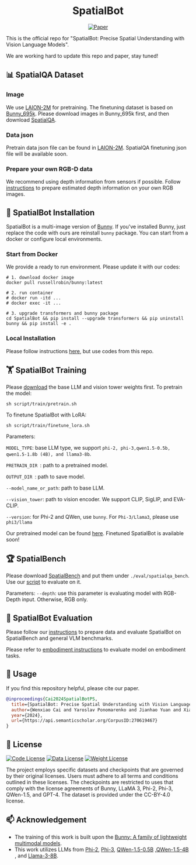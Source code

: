 <h1 align = "center">
  SpatialBot
</h1>

<p align="center">
    <a href="https://arxiv.org/abs/2406.13642">
        <img alt="Paper" src="http://img.shields.io/badge/Paper-arXiv%3A2406.13642-B31B1B.svg">
    </a>
</p>

This is the official repo for "SpatialBot: Precise Spatial Understanding with Vision Language Models".

We are working  hard to update this repo and paper, stay tuned!

## 📊 SpatialQA Dataset

### Image
We use [LAION-2M](https://huggingface.co/datasets/BoyaWu10/Bunny-v1_0-data/tree/main/pretrain) for pretraining. 
The finetuning dataset is based on [Bunny_695k](https://huggingface.co/datasets/BoyaWu10/Bunny-v1_0-data/tree/main/finetune). 
Please download images in Bunny_695k first, and then download [SpatialQA](https://huggingface.co/datasets/RussRobin/SpatialQA).

### Data json
Pretrain data json file can be found in [LAION-2M](https://huggingface.co/datasets/BoyaWu10/Bunny-v1_0-data/tree/main/pretrain).
SpatialQA finetuning json file will be available soon.

### Prepare your own RGB-D data
We recommend using depth information from sensors if possible.
Follow [instructions](https://github.com/BAAI-DCAI/SpatialBot/blob/main/SpatialQA_depthmap_instruction/SpatialQA_depthmap_instruction.md) to prepare estimated depth information on your own RGB images.

## 🤖 SpatialBot Installation
SpatialBot is a multi-image version of [Bunny](https://github.com/BAAI-DCAI/Bunny). 
If you've installed Bunny, just replace the code with ours are reinstall ```bunny``` package.
You can start from a docker or configure local environments.

### Start from Docker
We provide a ready to run environment. Please update it with our codes:
```
# 1. download docker image
docker pull russellrobin/bunny:latest

# 2. run container
# docker run -itd ...
# docker exec -it ...

# 3. upgrade transformers and bunny package
cd SpatialBot && pip install --upgrade transformers && pip uninstall bunny && pip install -e .
```

### Local Installation
Please follow instructions [here](https://github.com/BAAI-DCAI/Bunny?tab=readme-ov-file#local-installation), but use codes from this repo.

## 🏋 SpatialBot Training
Please [download](https://github.com/BAAI-DCAI/Bunny?tab=readme-ov-file#support-models) the base LLM and vision tower weights first.
To pretrain the model:
```
sh script/train/pretrain.sh
```
To finetune SpatialBot with LoRA:
```
sh script/train/finetune_lora.sh
```

Parameters:

```MODEL_TYPE```: base LLM type, we support ```phi-2, phi-3,qwen1.5-0.5b, qwen1.5-1.8b (4B), and llama3-8b```.

```PRETRAIN_DIR ```: path to a pretrained model.

```OUTPUT_DIR ```: path to save model.

```--model_name_or_path```: path to base LLM. 

```--vision_tower```: path to vision encoder. We support CLIP, SigLIP, and EVA-CLIP.

```--version```: for Phi-2 and QWen, use ```bunny```. For ```Phi-3/Llama3```, please use ```phi3/llama```

Our pretrained model can be found [here](https://github.com/BAAI-DCAI/Bunny?tab=readme-ov-file#model-zoo).
Finetuned SpatialBot is available soon!

## 🏆 SpatialBench
Please download [SpatialBench](https://huggingface.co/datasets/RussRobin/SpatialBench) and
put them under ```./eval/spatialqa_bench```.
Use our [script](https://github.com/BAAI-DCAI/SpatialBot/blob/main/script/eval/lora/spatial_bench.sh) to evaluate on it.

Parameters:
```--depth```: use this parameter is evaluating model with RGB-Depth input. Otherwise, RGB only. 

## 📃 SpatialBot Evaluation
Please follow our [instructions](https://github.com/BAAI-DCAI/SpatialBot/blob/main/script/eval/lora/evaluation_lora.md) 
to prepare data and evaluate SpatialBot on SpatialBench and general VLM benchmarks.

Please refer to [embodiment instructions](https://github.com/BAAI-DCAI/SpatialBot/blob/main/script/eval/lora/evaluation_embodiment.md)
to evaluate model on embodiment tasks.


## 🔗 Usage
If you find this repository helpful, please cite our paper.

```bibtex
@inproceedings{Cai2024SpatialBotPS,
  title={SpatialBot: Precise Spatial Understanding with Vision Language Models},
  author={Wenxiao Cai and Yaroslav Ponomarenko and Jianhao Yuan and Xiaoqi Li and Wankou Yang and Hao Dong and Bo Zhao},
  year={2024},
  url={https://api.semanticscholar.org/CorpusID:270619467}
}
```

## 🧾 License
[![Code License](https://img.shields.io/badge/Code%20License-Apache_2.0-yellow.svg)](./LICENSE)
[![Data License](https://img.shields.io/badge/Data%20License-CC--BY--4.0-orange.svg)](./LICENSE)
[![Weight License](https://img.shields.io/badge/Weight%20License-CC--BY--4.0-red.svg)](./LICENSE)

The project employs specific datasets and checkpoints that are governed by their original licenses. Users must adhere to all terms and conditions outlined in these licenses. The checkpoints are restricted to uses that comply with the license agreements of Bunny, LLaMA 3, Phi-2, Phi-3, QWen-1.5, and GPT-4. The dataset is provided under the CC-BY-4.0 license.


## 📫 Acknowledgement

- The training of this work is built upon the [Bunny: A family of lightweight multimodal models](https://github.com/BAAI-DCAI/Bunny).
- This work utilizes LLMs from [Phi-2](https://huggingface.co/microsoft/phi-2), [Phi-3](https://huggingface.co/microsoft/Phi-3-mini-4k-instruct), [QWen-1.5-0.5B](https://huggingface.co/Qwen/Qwen1.5-0.5B) ,[QWen-1.5-4B](https://huggingface.co/Qwen/Qwen1.5-4B) , and [Llama-3-8B](https://huggingface.co/meta-llama/Meta-Llama-3-8B-Instruct).
